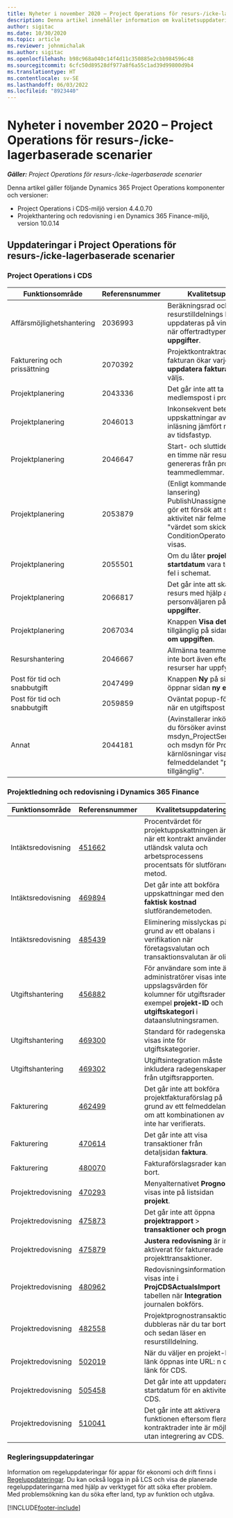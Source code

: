 ```yaml
---
title: Nyheter i november 2020 – Project Operations för resurs-/icke-lagerbaserade scenarier
description: Denna artikel innehåller information om kvalitetsuppdateringarna som är tillgängliga i november 2020-versionen av Project Operations för resurs-/icke-lagerbaserade scenarier.
author: sigitac
ms.date: 10/30/2020
ms.topic: article
ms.reviewer: johnmichalak
ms.author: sigitac
ms.openlocfilehash: b98c968a040c14f4d11c350885e2cbb984596c48
ms.sourcegitcommit: 6cfc50d89528df977a8f6a55c1ad39d99800d9b4
ms.translationtype: HT
ms.contentlocale: sv-SE
ms.lasthandoff: 06/03/2022
ms.locfileid: "8923440"
---
```

# <a name="whats-new-november-2020---project-operations-for-resourcenon-stocked-based-scenarios"></a>Nyheter i november 2020 – Project Operations för resurs-/icke-lagerbaserade scenarier

_**Gäller:** Project Operations för resurs-/icke-lagerbaserade scenarier_

Denna artikel gäller följande Dynamics 365 Project Operations komponenter och versioner:

- Project Operations i CDS-miljö version 4.4.0.70
- Projekthantering och redovisning i en Dynamics 365 Finance-miljö, version 10.0.14

## <a name="updates-to-project-operations-for-resource-non-stocked-based-scenarios"></a>Uppdateringar i Project Operations för resurs-/icke-lagerbaserade scenarier

### <a name="project-operations-on-cds"></a>Project Operations i CDS

| Funktionsområde                 | Referensnummer | Kvalitetsuppdatering                                                                                                                                                                    |
|------------------------------|------------------|-----------------------------------------------------------------------------------------------------------------------------------------------------------------------------------|
|   Affärsmöjlighetshantering       | 2036993          | Beräkningsrad och resurstilldelnings kontraktrader uppdateras på vinnande offerter när offertradtypen är **alla uppgifter**.                                                 |
| Fakturering och prissättning          | 2070392          | Projektkontraktraderna på fakturan ökar varje gång **uppdatera fakturatransaktioner** väljs.                                                                         |
| Projektplanering             | 2043336          | Det går inte att ta bort en medlemspost i projektgruppen.                                                                                                                                  |
| Projektplanering             | 2046013          | Inkonsekvent beteende för uppskattningar av kolumnerna vid inläsning jämfört med vid ändring av tidsfastyp.                                                                                   |
| Projektplanering             | 2046647          | Start- och sluttider infaller efter en timme när resurskrav genereras från projektets teammedlemmar.                                                                      |
| Projektplanering             | 2053879          | (Enligt kommande CDS-lansering) PublishUnassignedAssignments gör ett försök att spara en aktivitet när felmeddelandet "värdet som skickades för ConditionOperator.In är tomt" visas.                       |
| Projektplanering             | 2055501          | Om du låter **projektets startdatum** vara tomt uppstår ett fel i schemat.                                                                                                      |
| Projektplanering             | 2066817          | Det går inte att skapa en allmän resurs med hjälp av personväljaren på fliken **uppgifter**.                                                                                                   |
| Projektplanering             | 2067034          | Knappen **Visa detaljer** är inte tillgänglig på sidan **information om uppgiften**.                                                                                                       |
| Resurshantering          | 2046667          | Allmänna teammedlemmar tas inte bort även efter att alla resurser har uppfyllts.                                                                                                    |
| Post för tid och snabbutgift | 2047499          | Knappen **Ny** på sidan tidspost öppnar sidan **ny e-postsignatur**.                                                                                               |
| Post för tid och snabbutgift | 2059859          | Oväntat popup-fönster öppnas när en utgiftspost skapas.                                                                                                                         |
| Annat                        | 2044181          | (Avinstallerar inköpsorder) - när du försöker avinstallera msdyn_ProjectServiceCore_Patch och msdyn för Project Service-kärnlösningar visas felmeddelandet "posten är inte tillgänglig".  |

### <a name="project-management-and-accounting-in-dynamics-365-finance"></a>Projektledning och redovisning i Dynamics 365 Finance

| Funktionsområde        | Referensnummer | Kvalitetsuppdatering                                                                                                                                                            |
|---------------------|------------------|---------------------------------------------------------------------------------------------------------------------------------------------------------------------------|
| Intäktsredovisning | [451662](https://fix.lcs.dynamics.com/Issue/Details/?bugId=451662)           | Procentvärdet för projektuppskattningen är fel när ett kontrakt använder en utländsk valuta och arbetsprocessens procentsats för slutförande metod.                     |
| Intäktsredovisning | [469894](https://fix.lcs.dynamics.com/Issue/Details/?bugId=469894)           | Det går inte att bokföra uppskattningar med den **faktisk kostnad** slutförandemetoden.                                                                                                    |
| Intäktsredovisning | [485439](https://fix.lcs.dynamics.com/Issue/Details/?bugId=485439)           | Eliminering misslyckas på grund av ett obalans i verifikation när företagsvalutan och transaktionsvalutan är olika.                                              |
| Utgiftshantering  | [456882](https://fix.lcs.dynamics.com/Issue/Details/?bugId=456822)           | För användare som inte är administratörer visas inte uppslagsvärden för kolumner för utgiftsrader, till exempel **projekt-ID** och **utgiftskategori** i dataanslutningsramen. |
| Utgiftshantering  | [469300](https://fix.lcs.dynamics.com/Issue/Details/?bugId=469300)           | Standard för radegenskap visas inte för utgiftskategorier.                                                                                                         |
| Utgiftshantering  | [469302](https://fix.lcs.dynamics.com/Issue/Details/?bugId=469302)           | Utgiftsintegration måste inkludera radegenskapen från utgiftsrapporten.                                                                                             |
| Fakturering           | [462499](https://fix.lcs.dynamics.com/Issue/Details/?bugId=462499)           | Det går inte att bokföra projektfakturaförslag på grund av ett felmeddelande om att kombinationen av FD inte har verifierats.                                                    |
| Fakturering           | [470614](https://fix.lcs.dynamics.com/Issue/Details/?bugId=470614)           | Det går inte att visa transaktioner från detaljsidan **faktura**.                                                                                                              |
| Fakturering           | [480070](https://fix.lcs.dynamics.com/Issue/Details/?bugId=480070)           | Fakturaförslagsrader kan tas bort.                                                                                                                                  |
| Projektredovisning  | [470293](https://fix.lcs.dynamics.com/Issue/Details/?bugId=470293)           | Menyalternativet **Prognos** visas inte på listsidan **projekt**.                                                                                                   |
| Projektredovisning  | [475873](https://fix.lcs.dynamics.com/Issue/Details/?bugId=475873)           | Det går inte att öppna **projektrapport**   > **transaktioner och prognos**.                                                                                                       |
| Projektredovisning  | [475879](https://fix.lcs.dynamics.com/Issue/Details/?bugId=475879)           | **Justera redovisning** är inte aktiverat för fakturerade projekttransaktioner.                                                                                                  |
| Projektredovisning  | [480962](https://fix.lcs.dynamics.com/Issue/Details/?bugId=480962)           | Redovisningsinformationen visas inte i **ProjCDSActualsImport** tabellen när **Integration** journalen bokförs.                                                  |
| Projektredovisning  | [482558](https://fix.lcs.dynamics.com/Issue/Details/?bugId=482558)           | Projektprognostransaktionen dubbleras när du tar bort och sedan läser en resurstilldelning.                                                                            |
| Projektredovisning  | [502019](https://fix.lcs.dynamics.com/Issue/Details/?bugId=502019)           | När du väljer en projekt-ID-länk öppnas inte URL: n djup länk för CDS.                                                                                                         |
| Projektredovisning  | [505458](https://fix.lcs.dynamics.com/Issue/Details/?bugId=505458)           | Det går inte att uppdatera startdatum för en aktivitet i CDS.                                                                                                                           |
| Projektredovisning  | [510041](https://fix.lcs.dynamics.com/Issue/Details/?bugId=510041)           | Det går inte att aktivera funktionen eftersom flera kontraktrader inte är möjliga utan integrering av CDS.                                                                                   |

### <a name="regulatory-updates"></a>Regleringsuppdateringar
Information om regeluppdateringar för appar för ekonomi och drift finns i [Regeluppdateringar](/dynamics365/finance/localizations/regulatory-updates). Du kan också logga in på LCS och visa de planerade regeluppdateringarna med hjälp av verktyget för att söka efter problem. Med problemsökning kan du söka efter land, typ av funktion och utgåva.


[!INCLUDE[footer-include](../includes/footer-banner.md)]